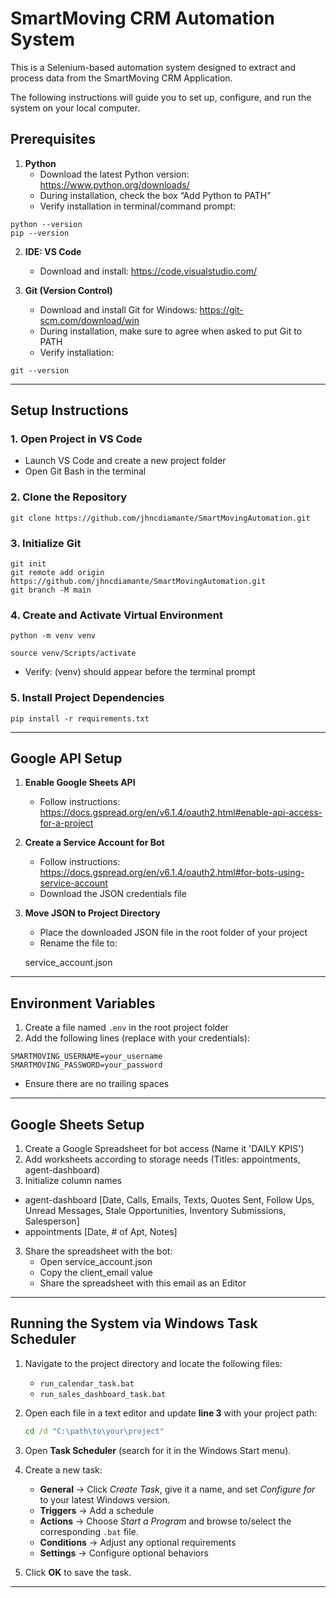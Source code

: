 # SmartMoving CRM Automation System

This is a Selenium-based automation system designed to extract and process data from the SmartMoving CRM Application.  

The following instructions will guide you to set up, configure, and run the system on your local computer.


## Prerequisites

1. **Python**  
   - Download the latest Python version: https://www.python.org/downloads/  
   - During installation, check the box “Add Python to PATH”  
   - Verify installation in terminal/command prompt:
   
```
python --version
pip --version
```


2. **IDE: VS Code**  
   - Download and install: https://code.visualstudio.com/  

3. **Git (Version Control)**  
   - Download and install Git for Windows: https://git-scm.com/download/win  
   - During installation, make sure to agree when asked to put Git to PATH  
   - Verify installation:

```
git --version
```

    

---

## Setup Instructions

### 1. Open Project in VS Code
- Launch VS Code and create a new project folder  
- Open Git Bash in the terminal  

### 2. Clone the Repository

    git clone https://github.com/jhncdiamante/SmartMovingAutomation.git

### 3. Initialize Git

    git init  
    git remote add origin https://github.com/jhncdiamante/SmartMovingAutomation.git 
    git branch -M main  

### 4. Create and Activate Virtual Environment

    python -m venv venv  

    source venv/Scripts/activate  

- Verify: (venv) should appear before the terminal prompt  

### 5. Install Project Dependencies

    
    pip install -r requirements.txt
    

---

## Google API Setup

1. **Enable Google Sheets API**  
   - Follow instructions: https://docs.gspread.org/en/v6.1.4/oauth2.html#enable-api-access-for-a-project

2. **Create a Service Account for Bot**  
   - Follow instructions: https://docs.gspread.org/en/v6.1.4/oauth2.html#for-bots-using-service-account  
   - Download the JSON credentials file  

3. **Move JSON to Project Directory**  
   - Place the downloaded JSON file in the root folder of your project  
   - Rename the file to:
   
    service_account.json
    

---

## Environment Variables

1. Create a file named `.env` in the root project folder  
2. Add the following lines (replace with your credentials):
```
SMARTMOVING_USERNAME=your_username
SMARTMOVING_PASSWORD=your_password
```
    
- Ensure there are no trailing spaces  

---

## Google Sheets Setup

1. Create a Google Spreadsheet for bot access (Name it 'DAILY KPIS')
2. Add worksheets according to storage needs (Titles: appointments, agent-dashboard)  
3. Initialize column names

- agent-dashboard [Date, Calls, Emails, Texts, Quotes Sent, Follow Ups, Unread Messages, Stale Opportunities, Inventory Submissions, Salesperson]
- appointments [Date, # of Apt, Notes]

3. Share the spreadsheet with the bot:  
   - Open service_account.json  
   - Copy the client_email value  
   - Share the spreadsheet with this email as an Editor  

---
## Running the System via Windows Task Scheduler

1. Navigate to the project directory and locate the following files:  
   - `run_calendar_task.bat`  
   - `run_sales_dashboard_task.bat`

2. Open each file in a text editor and update **line 3** with your project path:  

   ```bat
   cd /d "C:\path\to\your\project"
   ```

3. Open **Task Scheduler** (search for it in the Windows Start menu).  

4. Create a new task:  
   - **General** → Click *Create Task*, give it a name, and set *Configure for* to your latest Windows version.  
   - **Triggers** → Add a schedule
   - **Actions** → Choose *Start a Program* and browse to/select the corresponding `.bat` file.  
   - **Conditions** → Adjust any optional requirements  
   - **Settings** → Configure optional behaviors 

5. Click **OK** to save the task.  

---
